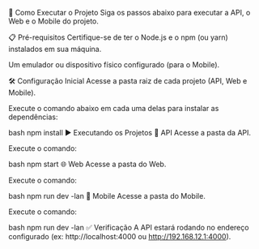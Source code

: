 
🚀 Como Executar o Projeto
Siga os passos abaixo para executar a API, o Web e o Mobile do projeto.

📋 Pré-requisitos
Certifique-se de ter o Node.js e o npm (ou yarn) instalados em sua máquina.

Um emulador ou dispositivo físico configurado (para o Mobile).

🛠️ Configuração Inicial
Acesse a pasta raiz de cada projeto (API, Web e Mobile).

Execute o comando abaixo em cada uma delas para instalar as dependências:

bash
npm install
▶️ Executando os Projetos
🔗 API
Acesse a pasta da API.

Execute o comando:

bash
npm start
🌐 Web
Acesse a pasta do Web.

Execute o comando:

bash
npm run dev -lan
📱 Mobile
Acesse a pasta do Mobile.

Execute o comando:

bash
npm run dev -lan
✅ Verificação
A API estará rodando no endereço configurado (ex: http://localhost:4000 ou http://192.168.12.1:4000).

